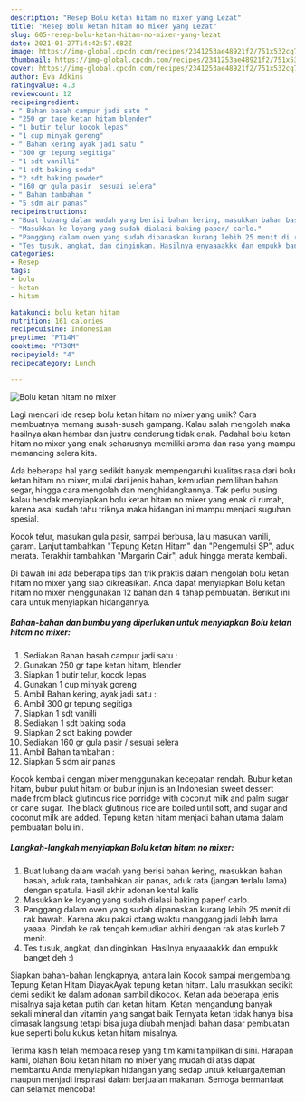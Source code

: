 ```yaml
---
description: "Resep Bolu ketan hitam no mixer yang Lezat"
title: "Resep Bolu ketan hitam no mixer yang Lezat"
slug: 605-resep-bolu-ketan-hitam-no-mixer-yang-lezat
date: 2021-01-27T14:42:57.682Z
image: https://img-global.cpcdn.com/recipes/2341253ae48921f2/751x532cq70/bolu-ketan-hitam-no-mixer-foto-resep-utama.jpg
thumbnail: https://img-global.cpcdn.com/recipes/2341253ae48921f2/751x532cq70/bolu-ketan-hitam-no-mixer-foto-resep-utama.jpg
cover: https://img-global.cpcdn.com/recipes/2341253ae48921f2/751x532cq70/bolu-ketan-hitam-no-mixer-foto-resep-utama.jpg
author: Eva Adkins
ratingvalue: 4.3
reviewcount: 12
recipeingredient:
- " Bahan basah campur jadi satu "
- "250 gr tape ketan hitam blender"
- "1 butir telur kocok lepas"
- "1 cup minyak goreng"
- " Bahan kering ayak jadi satu "
- "300 gr tepung segitiga"
- "1 sdt vanilli"
- "1 sdt baking soda"
- "2 sdt baking powder"
- "160 gr gula pasir  sesuai selera"
- " Bahan tambahan "
- "5 sdm air panas"
recipeinstructions:
- "Buat lubang dalam wadah yang berisi bahan kering, masukkan bahan basah, aduk rata, tambahkan air panas, aduk rata (jangan terlalu lama) dengan spatula. Hasil akhir adonan kental kalis"
- "Masukkan ke loyang yang sudah dialasi baking paper/ carlo."
- "Panggang dalam oven yang sudah dipanaskan kurang lebih 25 menit di rak bawah. Karena aku pakai otang waktu manggang jadi lebih lama yaaaa. Pindah ke rak tengah kemudian akhiri dengan rak atas kurleb 7 menit."
- "Tes tusuk, angkat, dan dinginkan. Hasilnya enyaaaakkk dan empukk banget deh :)"
categories:
- Resep
tags:
- bolu
- ketan
- hitam

katakunci: bolu ketan hitam 
nutrition: 161 calories
recipecuisine: Indonesian
preptime: "PT14M"
cooktime: "PT30M"
recipeyield: "4"
recipecategory: Lunch

---
```



![Bolu ketan hitam no mixer](https://img-global.cpcdn.com/recipes/2341253ae48921f2/751x532cq70/bolu-ketan-hitam-no-mixer-foto-resep-utama.jpg)

Lagi mencari ide resep bolu ketan hitam no mixer yang unik? Cara membuatnya memang susah-susah gampang. Kalau salah mengolah maka hasilnya akan hambar dan justru cenderung tidak enak. Padahal bolu ketan hitam no mixer yang enak seharusnya memiliki aroma dan rasa yang mampu memancing selera kita.

Ada beberapa hal yang sedikit banyak mempengaruhi kualitas rasa dari bolu ketan hitam no mixer, mulai dari jenis bahan, kemudian pemilihan bahan segar, hingga cara mengolah dan menghidangkannya. Tak perlu pusing kalau hendak menyiapkan bolu ketan hitam no mixer yang enak di rumah, karena asal sudah tahu triknya maka hidangan ini mampu menjadi suguhan spesial.

Kocok telur, masukan gula pasir, sampai berbusa, lalu masukan vanili, garam. Lanjut tambahkan &#34;Tepung Ketan Hitam&#34; dan &#34;Pengemulsi SP&#34;, aduk merata. Terakhir tambahkan &#34;Margarin Cair&#34;, aduk hingga merata kembali.


Di bawah ini ada beberapa tips dan trik praktis dalam mengolah bolu ketan hitam no mixer yang siap dikreasikan. Anda dapat menyiapkan Bolu ketan hitam no mixer menggunakan 12 bahan dan 4 tahap pembuatan. Berikut ini cara untuk menyiapkan hidangannya.

<!--inarticleads1-->

##### Bahan-bahan dan bumbu yang diperlukan untuk menyiapkan Bolu ketan hitam no mixer:

1. Sediakan  Bahan basah campur jadi satu :
1. Gunakan 250 gr tape ketan hitam, blender
1. Siapkan 1 butir telur, kocok lepas
1. Gunakan 1 cup minyak goreng
1. Ambil  Bahan kering, ayak jadi satu :
1. Ambil 300 gr tepung segitiga
1. Siapkan 1 sdt vanilli
1. Sediakan 1 sdt baking soda
1. Siapkan 2 sdt baking powder
1. Sediakan 160 gr gula pasir / sesuai selera
1. Ambil  Bahan tambahan :
1. Siapkan 5 sdm air panas


Kocok kembali dengan mixer menggunakan kecepatan rendah. Bubur ketan hitam, bubur pulut hitam or bubur injun is an Indonesian sweet dessert made from black glutinous rice porridge with coconut milk and palm sugar or cane sugar. The black glutinous rice are boiled until soft, and sugar and coconut milk are added. Tepung ketan hitam menjadi bahan utama dalam pembuatan bolu ini. 

<!--inarticleads2-->

##### Langkah-langkah menyiapkan Bolu ketan hitam no mixer:

1. Buat lubang dalam wadah yang berisi bahan kering, masukkan bahan basah, aduk rata, tambahkan air panas, aduk rata (jangan terlalu lama) dengan spatula. Hasil akhir adonan kental kalis
1. Masukkan ke loyang yang sudah dialasi baking paper/ carlo.
1. Panggang dalam oven yang sudah dipanaskan kurang lebih 25 menit di rak bawah. Karena aku pakai otang waktu manggang jadi lebih lama yaaaa. Pindah ke rak tengah kemudian akhiri dengan rak atas kurleb 7 menit.
1. Tes tusuk, angkat, dan dinginkan. Hasilnya enyaaaakkk dan empukk banget deh :)


Siapkan bahan-bahan lengkapnya, antara lain Kocok sampai mengembang. Tepung Ketan Hitam DiayakAyak tepung ketan hitam. Lalu masukkan sedikit demi sedikit ke dalam adonan sambil dikocok. Ketan ada beberapa jenis misalnya saja ketan putih dan ketan hitam. Ketan mengandung banyak sekali mineral dan vitamin yang sangat baik Ternyata ketan tidak hanya bisa dimasak langsung tetapi bisa juga diubah menjadi bahan dasar pembuatan kue seperti bolu kukus ketan hitam misalnya. 

Terima kasih telah membaca resep yang tim kami tampilkan di sini. Harapan kami, olahan Bolu ketan hitam no mixer yang mudah di atas dapat membantu Anda menyiapkan hidangan yang sedap untuk keluarga/teman maupun menjadi inspirasi dalam berjualan makanan. Semoga bermanfaat dan selamat mencoba!
